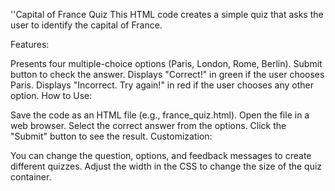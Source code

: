 ''Capital of France Quiz
This HTML code creates a simple quiz that asks the user to identify the capital of France.

Features:

Presents four multiple-choice options (Paris, London, Rome, Berlin).
Submit button to check the answer.
Displays "Correct!" in green if the user chooses Paris.
Displays "Incorrect. Try again!" in red if the user chooses any other option.
How to Use:

Save the code as an HTML file (e.g., france_quiz.html).
Open the file in a web browser.
Select the correct answer from the options.
Click the "Submit" button to see the result.
Customization:

You can change the question, options, and feedback messages to create different quizzes.
Adjust the width in the CSS to change the size of the quiz container.
